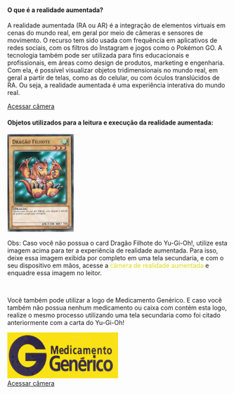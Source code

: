 <h4>O que é a realidade aumentada?</h4>
      <p>
        A realidade aumentada (RA ou AR) é a integração de elementos virtuais
        em cenas do mundo real, em geral por meio de câmeras e sensores de
        movimento. O recurso tem sido usada com frequência em aplicativos de
        redes sociais, com os filtros do Instagram e jogos como o Pokémon GO.
        A tecnologia também pode ser utilizada para fins educacionais e
        profissionais, em áreas como design de produtos, marketing e
        engenharia. Com ela, é possível visualizar objetos tridimensionais no
        mundo real, em geral a partir de telas, como as do celular, ou com
        óculos translúcidos de RA. Ou seja, a realidade aumentada é uma
        experiência interativa do mundo real.
      </p>
      <a class="btnAugmentedReality" href="augmentedReality.html">Acessar câmera</a>
    </article>
    <br />
    <article>
      <h4>Objetos utilizados para a leitura e execução da realidade aumentada:</h4>
      <img src="images/BabyDragon.webp" height="auto" width="30%" alt="" />
      <p>Obs: Caso você não possua o card Dragão Filhote do Yu-Gi-Oh!, utilize esta imagem acima para ter a experiência
        de
        realidade aumentada.
        Para isso, deixe essa imagem exibida por completo em uma tela secundaria, e com o seu dispositivo em mãos, acesse a <a style="color: #dbd814; text-decoration: none;"
          href="augmentedReality.html">câmera de realidade aumentada</a> e enquadre essa imagem no leitor. 
      </p>
      <br>
      <p>Você também pode utilizar a logo de Medicamento Genérico. E caso você também não possua
        nenhum medicamento ou caixa com contém esta logo, realize o mesmo processo utilizando uma tela secundaria como foi citado anteriormente com a carta do Yu-Gi-Oh!</p>
      <img src="images/generico.png" height="auto" width="50%" alt="" />
      <br>
      <a class="btnAugmentedReality" href="augmentedReality.html">Acessar câmera</a>
    </article>

